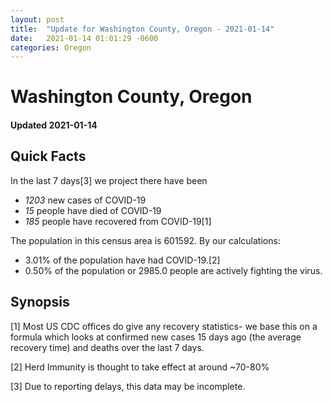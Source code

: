```yaml
---
layout: post
title:  "Update for Washington County, Oregon - 2021-01-14"
date:   2021-01-14 01:01:29 -0600
categories: Oregon
---
```


# Washington County, Oregon
#### Updated 2021-01-14

## Quick Facts

In the last 7 days[3] we project there have been
- *1203* new cases of COVID-19
- *15* people have died of COVID-19
- *185* people have recovered from COVID-19[1]

The population in this census area is 601592. By our calculations:
- 3.01% of the population have had COVID-19.[2]
- 0.50% of the population or 2985.0 people are actively fighting the virus.

## Synopsis




[1] Most US CDC offices do give any recovery statistics- we base this on a formula which looks at confirmed new cases
15 days ago (the average recovery time) and deaths over the last 7 days.

[2] Herd Immunity is thought to take effect at around ~70-80%

[3] Due to reporting delays, this data may be incomplete.
 
    